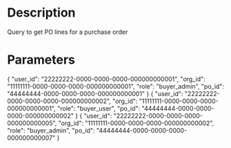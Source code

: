 # Description
Query to get PO lines for a purchase order

# Parameters

{ "user_id": "22222222-0000-0000-0000-000000000001", "org_id": "11111111-0000-0000-0000-000000000001", "role": "buyer_admin", "po_id": "44444444-0000-0000-0000-000000000001" }
{ "user_id": "22222222-0000-0000-0000-000000000002", "org_id": "11111111-0000-0000-0000-000000000001", "role": "buyer_user", "po_id": "44444444-0000-0000-0000-000000000002" }
{ "user_id": "22222222-0000-0000-0000-000000000005", "org_id": "11111111-0000-0000-0000-000000000002", "role": "buyer_admin", "po_id": "44444444-0000-0000-0000-000000000007" }